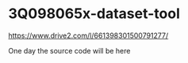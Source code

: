 # 3Q098065x-dataset-tool
https://www.drive2.com/l/661398301500791277/

One day the source code will be here
